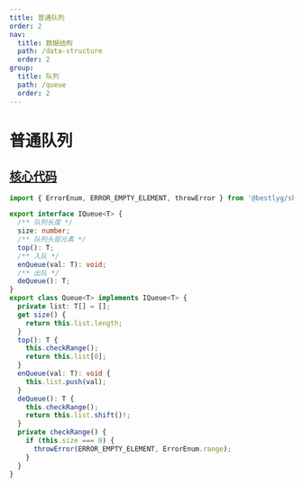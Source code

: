 ```yaml
---
title: 普通队列
order: 2
nav:
  title: 数据结构
  path: /data-structure
  order: 2
group:
  title: 队列
  path: /queue
  order: 2
---
```


# 普通队列




## [核心代码](https://gitee.com/bestlyg/bestlyg/tree/master/packages/data-structure/src/queue/queue.ts)
```ts
import { ErrorEnum, ERROR_EMPTY_ELEMENT, throwError } from '@bestlyg/shared';

export interface IQueue<T> {
  /** 队列长度 */
  size: number;
  /** 队列头部元素 */
  top(): T;
  /** 入队 */
  enQueue(val: T): void;
  /** 出队 */
  deQueue(): T;
}
export class Queue<T> implements IQueue<T> {
  private list: T[] = [];
  get size() {
    return this.list.length;
  }
  top(): T {
    this.checkRange();
    return this.list[0];
  }
  enQueue(val: T): void {
    this.list.push(val);
  }
  deQueue(): T {
    this.checkRange();
    return this.list.shift()!;
  }
  private checkRange() {
    if (this.size === 0) {
      throwError(ERROR_EMPTY_ELEMENT, ErrorEnum.range);
    }
  }
}

```
        